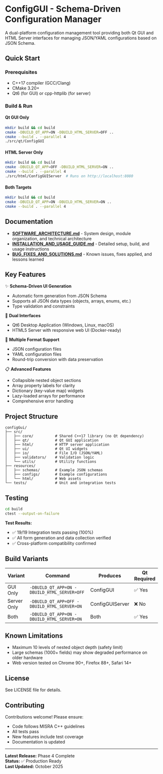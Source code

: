 # ConfigGUI - Schema-Driven Configuration Manager

A dual-platform configuration management tool providing both Qt GUI and HTML Server interfaces for managing JSON/YAML configurations based on JSON Schema.

## Quick Start

### Prerequisites
- C++17 compiler (GCC/Clang)
- CMake 3.20+
- Qt6 (for GUI) or cpp-httplib (for server)

### Build & Run

#### Qt GUI Only
```bash
mkdir build && cd build
cmake -DBUILD_QT_APP=ON -DBUILD_HTML_SERVER=OFF ..
cmake --build . --parallel 4
./src/qt/ConfigGUI
```

#### HTML Server Only
```bash
mkdir build && cd build
cmake -DBUILD_QT_APP=OFF -DBUILD_HTML_SERVER=ON ..
cmake --build . --parallel 4
./src/html/ConfigGUIServer  # Runs on http://localhost:8080
```

#### Both Targets
```bash
mkdir build && cd build
cmake -DBUILD_QT_APP=ON -DBUILD_HTML_SERVER=ON ..
cmake --build . --parallel 4
```

## Documentation

- **[SOFTWARE_ARCHITECTURE.md](SOFTWARE_ARCHITECTURE.md)** - System design, module organization, and technical architecture
- **[INSTALLATION_AND_USAGE_GUIDE.md](INSTALLATION_AND_USAGE_GUIDE.md)** - Detailed setup, build, and usage instructions
- **[BUG_FIXES_AND_SOLUTIONS.md](BUG_FIXES_AND_SOLUTIONS.md)** - Known issues, fixes applied, and lessons learned

## Key Features

✨ **Schema-Driven UI Generation**
- Automatic form generation from JSON Schema
- Supports all JSON data types (objects, arrays, enums, etc.)
- Type validation and constraints

🎨 **Dual Interfaces**
- Qt6 Desktop Application (Windows, Linux, macOS)
- HTML5 Server with responsive web UI (Docker-ready)

💾 **Multiple Format Support**
- JSON configuration files
- YAML configuration files
- Round-trip conversion with data preservation

📋 **Advanced Features**
- Collapsible nested object sections
- Array property labels for clarity
- Dictionary (key-value map) widgets
- Lazy-loaded arrays for performance
- Comprehensive error handling

## Project Structure

```
configGui/
├── src/
│   ├── core/          # Shared C++17 library (no Qt dependency)
│   ├── qt/            # Qt GUI application
│   ├── html/          # HTTP server application
│   ├── ui/            # Qt UI widgets
│   ├── io/            # File I/O (JSON/YAML)
│   ├── validators/    # Validation logic
│   └── utils/         # Utility functions
├── resources/
│   ├── schemas/       # Example JSON schemas
│   ├── configs/       # Example configurations
│   └── html/          # Web assets
└── tests/             # Unit and integration tests
```

## Testing

```bash
cd build
ctest --output-on-failure
```

**Test Results:**
- ✅ 19/19 Integration tests passing (100%)
- ✅ All form generation and data collection verified
- ✅ Cross-platform compatibility confirmed

## Build Variants

| Variant | Command | Produces | Qt Required |
|---------|---------|----------|-------------|
| GUI Only | `-DBUILD_QT_APP=ON -DBUILD_HTML_SERVER=OFF` | ConfigGUI | ✅ Yes |
| Server Only | `-DBUILD_QT_APP=OFF -DBUILD_HTML_SERVER=ON` | ConfigGUIServer | ❌ No |
| Both | `-DBUILD_QT_APP=ON -DBUILD_HTML_SERVER=ON` | Both | ✅ Yes |

## Known Limitations

- Maximum 10 levels of nested object depth (safety limit)
- Large schemas (1000+ fields) may show degraded performance on older hardware
- Web version tested on Chrome 90+, Firefox 88+, Safari 14+

## License

See LICENSE file for details.

## Contributing

Contributions welcome! Please ensure:
- Code follows MISRA C++ guidelines
- All tests pass
- New features include test coverage
- Documentation is updated

---

**Latest Release:** Phase 4 Complete  
**Status:** ✅ Production Ready  
**Last Updated:** October 2025
